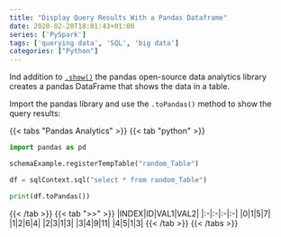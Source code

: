 ```yaml
---
title: "Display Query Results With a Pandas Dataframe"
date: 2020-02-20T18:01:43+01:00
series: ['PySpark']
tags: ['querying data', 'SQL', 'big data']
categories: ["Python"]
---
```


Ind addition to [`.show()`](/posts/python/display-query-results) the pandas open-source data analytics library creates a pandas DataFrame that shows the data in a table.

Import the pandas library and use the `.toPandas()` method to show the query results:

{{< tabs "Pandas Analytics" >}}
{{< tab "python" >}}
```python
import pandas as pd

schemaExample.registerTempTable("random_Table") 

df = sqlContext.sql("select * from random_Table")

print(df.toPandas())
``` 
{{< /tab >}}
{{< tab ">>" >}}
|INDEX|ID|VAL1|VAL2|
|:-|:-|:-|:-|
|0|1|5|7|
|1|2|6|4| 
|2|3|1|3|
|3|4|9|11|
|4|5|1|3|
{{< /tab >}}
{{< /tabs >}}